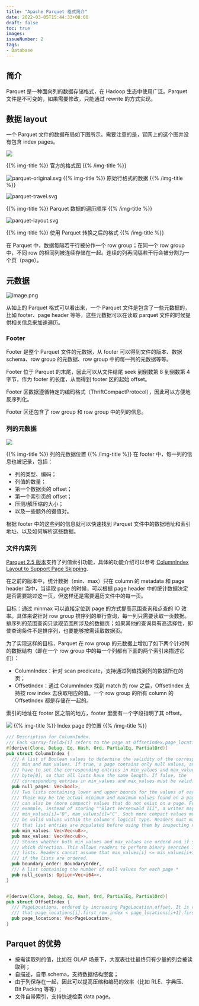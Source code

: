 ```yaml
---
title: "Apache Parquet 格式简介"
date: 2022-03-05T15:44:33+08:00
draft: false
toc: true
images:
issueNumber: 2
tags: 
- Database
---
```


## 简介

Parquet 是一种面向列的数据存储格式，在 Hadoop 生态中使用广泛。Parquet 文件是不可变的，如果需要修改，只能通过 rewrite 的方式实现。

## 数据 layout 
一个 Parquet 文件的数据布局如下图所示。需要注意的是，官网上的这个图并没有包含 index pages。



![](https://raw.githubusercontent.com/apache/parquet-format/master/doc/images/FileLayout.gif#crop=0&crop=0&crop=1&crop=1&id=gFbsV&originHeight=478&originWidth=601&originalType=binary&ratio=1&rotation=0&showTitle=false&status=done&style=none&title=)

{{% img-title %}} 官方的格式图  {{% /img-title %}} 


![parquet-original.svg](https://cdn.jsdelivr.net/gh/RayneHwang/img-repo/parquet-original.svg)
{{% img-title %}} 原始行格式的数据  {{% /img-title %}} 


![parquet-travel.svg](https://cdn.jsdelivr.net/gh/RayneHwang/img-repo/parquet-travel.svg)


{{% img-title %}} Parquet 数据的遍历顺序 {{% /img-title %}} 

![parquet-layout.svg](https://cdn.jsdelivr.net/gh/RayneHwang/img-repo/parquet-layout.svg)

{{% img-title %}} 使用 Parquet 转换之后的格式 {{% /img-title %}} 


在 Parquet 中，数据每隔若干行被分作一个 row group；在同一个 row group 中，不同 row 的相同列被连续存储在一起。连续的列再间隔若干行会被分割为一个页（page）。


## 元数据

![image.png](https://cdn.jsdelivr.net/gh/apache/parquet-format/doc/images/FileLayout.gif)

从如上的 Parquet 格式可以看出来，一个 Parquet 文件是包含了一些元数据的，比如 footer、page header 等等，这些元数据可以在读取 parquet 文件的时候提供相关信息来加速遍历。

### Footer
Footer 是整个 Parquet 文件的元数据，从 footer 可以得到文件的版本、数据 schema、row group 的元数据、row group 中的每一列的元数据等等。


Footer 位于 Parquet 的末尾，因此可以从文件结尾 seek 到倒数第 8 到倒数第 4 字节，作为 footer 的长度，从而得到 footer 区的起始 offset。


Footer 区数据遵循特定的编码格式（ThriftCompactProtocol），因此可以方便地反序列化。


Footer 区还包含了 row group 和 row group 中的列的信息。


### 列的元数据





![](https://cdn.jsdelivr.net/gh/RayneHwang/img-repo/20220305160426.png)

{{% img-title %}}  列的元数据位置  {{% /img-title %}} 
在 footer 中，每一列的信息也被记录，包括：

- 列的类型、编码；
- 列值的数量；
- 第一个数据页的 offset；
- 第一个索引页的 offset；
- 压测/解压缩的大小；
- 以及一些额外的键值对。

根据 footer 中的这些列的信息就可以快速找到 Parquet 文件中的数据地址和索引地址、以及如何解析这些数据。


### 文件内索列
[Parquet 2.5 版本](https://issues.apache.org/jira/browse/PARQUET-1201)支持了列值索引功能，具体的功能介绍可以参考 [ColumnIndex Layout to Support Page Skipping](https://github.com/apache/parquet-format/blob/master/PageIndex.md). 


在之前的版本中，统计数据（min、max）只在 column 的 metadata 和 page header 当中，当读取 page 的时候，可以根据 page header 中的统计数据决定是否需要跳过这一页，但这样还是需要遍历文件中的每一页。


目标：通过 minmax 可以直接定位到 page 的方式提高范围查询和点查的 IO 效率。具体来说针对 row group 排序列的单行查询，每一列只需要读取一页数据。排序列的范围查询只读取范围所涉及的数据页；如果其他的查询具有高选择性，即使查询条件不是排序列，也要能够按需读取数据页。


为了实现这样的目标，Parquet 在 row group 的元数据上增加了如下两个针对列的数据结构（即在一个 row group 中的每一个列都有下面的两个索引来描述它们）：

- ColumnIndex：针对 scan predicate，支持通过列值找到列的数据所在的页；
- OffsetIndex：通过 ColumnIndex 找到 match 的 row 之后，OffsetIndex 支持按 row index 去获取相应的值。一个 row group 的所有 column 的 OffsetIndex 都是存储在一起的。







索引的地址在 footer 区之前的地方，footer 里面有一个字段指明了其 offset。

![](https://cdn.jsdelivr.net/gh/RayneHwang/img-repo/parquet-file-format.svg)
{{% img-title %}} Index page 的位置 {{% /img-title %}} 




```rust {hl_lines=[10,18,19,24,26]}
/// Description for ColumnIndex.
/// Each <array-field>[i] refers to the page at OffsetIndex.page_locations[i]
#[derive(Clone, Debug, Eq, Hash, Ord, PartialEq, PartialOrd)]
pub struct ColumnIndex {
  /// A list of Boolean values to determine the validity of the corresponding
  /// min and max values. If true, a page contains only null values, and writers
  /// have to set the corresponding entries in min_values and max_values to
  /// byte[0], so that all lists have the same length. If false, the
  /// corresponding entries in min_values and max_values must be valid.
  pub null_pages: Vec<bool>,
  /// Two lists containing lower and upper bounds for the values of each page.
  /// These may be the actual minimum and maximum values found on a page, but
  /// can also be (more compact) values that do not exist on a page. For
  /// example, instead of storing ""Blart Versenwald III", a writer may set
  /// min_values[i]="B", max_values[i]="C". Such more compact values must still
  /// be valid values within the column's logical type. Readers must make sure
  /// that list entries are populated before using them by inspecting null_pages.
  pub min_values: Vec<Vec<u8>>,
  pub max_values: Vec<Vec<u8>>,
  /// Stores whether both min_values and max_values are orderd and if so, in
  /// which direction. This allows readers to perform binary searches in both
  /// lists. Readers cannot assume that max_values[i] <= min_values[i+1], even
  /// if the lists are ordered.
  pub boundary_order: BoundaryOrder,
  /// A list containing the number of null values for each page *
  pub null_counts: Option<Vec<i64>>,
}


#[derive(Clone, Debug, Eq, Hash, Ord, PartialEq, PartialOrd)]
pub struct OffsetIndex {
  /// PageLocations, ordered by increasing PageLocation.offset. It is required
  /// that page_locations[i].first_row_index < page_locations[i+1].first_row_index.
  pub page_locations: Vec<PageLocation>,
}
```




## Parquet 的优势

- 按需读取列的值，比如在 OLAP 场景下，大宽表往往最终只有少量的列会被读取到；
- 自描述，自带 schema，支持数据结构嵌套；
- 由于列保存在一起，因此可以提高压缩和编码的效率（比如 RLE、字典压、Bit Packing 等等）;
- 文件自带索引，支持快速检索 data page。
